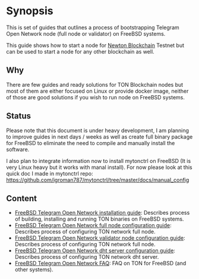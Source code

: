 # Synopsis
This is set of guides that outlines a process of bootstrapping Telegram Open Network node (full node or validator) on FreeBSD systems.

This guide shows how to start a node for [Newton Blockchain](https://github.com/newton-blockchain) Testnet but can be used to start a node for any other blockchain as well.

## Why
There are few guides and ready solutions for TON Blockchain nodes but most of them are either focused on Linux or provide docker image, neither of those are good solutions if you wish to run node on FreeBSD systems.

## Status
Please note that this document is under heavy development, I am planning to improve guides in next days / weeks as well as create full binary package for FreeBSD to eliminate the need to compile and manually install the software.

I also plan to integrate information now to install mytonctrl on FreeBSD (It is very Linux heavy but it works with manal install). For now please look at this quick doc I made in mytonctrl repo: https://github.com/igroman787/mytonctrl/tree/master/docs/manual_config

## Content
* [FreeBSD Telegram Open Network installation guide](./freebsd_ton_installation.md): Describes process of building, installing and running TON binaries on FreeBSD systems.
* [FreeBSD Telegram Open Network full node configuration guide](./freebsd_ton_fullnode_config.md): Describes process of configuring TON network full node.
* [FreeBSD Telegram Open Network validator node configuration guide](./freebsd_ton_validator_config.md): Describes process of configuring TON network full node.
* [FreeBSD Telegram Open Network dht server configuration guide](./freebsd_ton_dht_config.md): Describes process of configuring TON network dht server.
* [FreeBSD Telegram Open Network FAQ](./freebsd_ton_faq.md): FAQ on TON for FreeBSD (and other systems).
